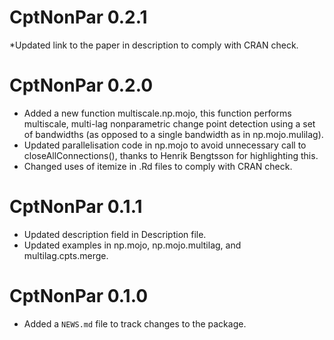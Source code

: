 # CptNonPar 0.2.1

*Updated link to the paper in description to comply with CRAN check.

# CptNonPar 0.2.0

* Added a new function multiscale.np.mojo, this function performs multiscale, multi-lag 
nonparametric change point detection using a set of bandwidths (as opposed 
to a single bandwidth as in np.mojo.mulilag).
* Updated parallelisation code in np.mojo to avoid unnecessary call to closeAllConnections(), thanks to 
Henrik Bengtsson for highlighting this.
* Changed uses of itemize in .Rd files to comply with CRAN check.

# CptNonPar 0.1.1

* Updated description field in Description file.
* Updated examples in np.mojo, np.mojo.multilag, and multilag.cpts.merge.

# CptNonPar 0.1.0

* Added a `NEWS.md` file to track changes to the package.
